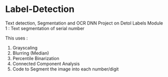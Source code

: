 # Label-Detection
Text detection, Segmentation and OCR DNN Project on Detol Labels
Module 1 : Text segmentation of serial number

This uses :
1. Grayscaling
2. Blurring (Median)
3. Percentile Binarization
4. Connected Component Analysis
5. Code to Segment the image into each number/digit
